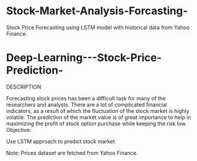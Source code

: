# Stock-Market-Analysis-Forcasting-
Stock Price Forecasting using LSTM model with historical data from Yahoo Finance.

# Deep-Learning---Stock-Price-Prediction-
DESCRIPTION

Forecasting stock prices has been a difficult task for many of the researchers and analysts. There are a lot of complicated financial indicators, as a result of which the fluctuation of the stock market is highly volatile. The prediction of the market value is of great importance to help in maximizing the profit of stock option purchase while keeping the risk low.
Objective:

Use LSTM approach to predict stock market.

Note: Prices dataset are fetched from Yahoo Finance.
